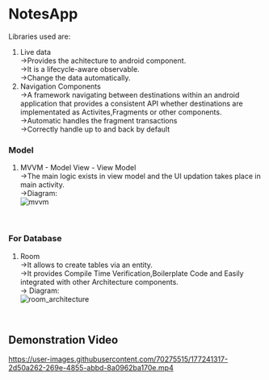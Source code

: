 # NotesApp
Libraries used are:
1. Live data <br>
    ->Provides the achitecture to android component.
    <br>
    ->It is a lifecycle-aware observable.
    <br>
    ->Change the data automatically.
2. Navigation Components <br>
    ->A framework navigating between destinations within an android application that provides a consistent API whether destinations are 
    implementated as Activites,Fragments or other components. <br>
    ->Automatic handles the fragment transactions <br>
    ->Correctly handle up to and back by default <br> 

### Model 
1. MVVM - Model View - View Model <br>
    ->The main logic exists in view model and the UI updation takes place in main activity.<br>
    ->Diagram:<br>![mvvm](https://user-images.githubusercontent.com/70275515/177242687-f94af749-ee84-417d-b26e-10b52f44b680.png)

<br>

### For Database 
1. Room <br>
    ->It allows to create tables via an entity.<br>
    ->It provides Compile Time Verification,Boilerplate Code and Easily integrated with other Architecture components.<br>
    -> Diagram:<br>![room_architecture](https://user-images.githubusercontent.com/70275515/177242538-ffbc8421-63fc-4a3a-8036-305889307282.png)

<br>

## Demonstration Video
https://user-images.githubusercontent.com/70275515/177241317-2d50a262-269e-4855-abbd-8a0962ba170e.mp4
